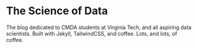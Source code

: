 # The Science of Data
The blog dedicated to CMDA students at Virginia Tech, and all aspiring data scientists. Built with Jekyll, TailwindCSS, and coffee. Lots, and lots, of coffee.